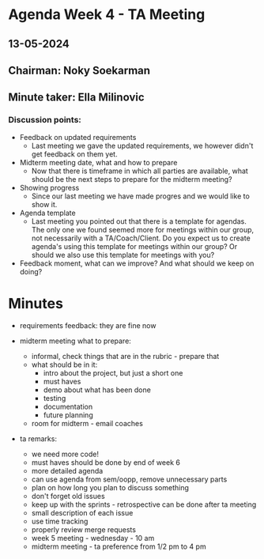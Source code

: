 # Agenda Week 4 - TA Meeting

## 13-05-2024

## Chairman: Noky Soekarman
## Minute taker: Ella Milinovic


### Discussion points:
- Feedback on updated requirements
  - Last meeting we gave the updated requirements, we however didn't get feedback on them yet.
- Midterm meeting date, what and how to prepare
  - Now that there is timeframe in which all parties are available, what should be the next steps to prepare for the midterm meeting? 
- Showing progress
  - Since our last meeting we have made progres and we would like to show it. 
- Agenda template
  - Last meeting you pointed out that there is a template for agendas. The only one we found seemed more for meetings within our group, not necessarily with a TA/Coach/Client. Do you expect us to create agenda's using this template for meetings within our group? Or should we also use this template for meetings with you?
- Feedback moment, what can we improve? And what should we keep on doing?


# Minutes

- requirements feedback: they are fine now
- midterm meeting what to prepare:
  - informal, check things that are in the rubric - prepare that
  - what should be in it:
    - intro about the project, but just a short one
    - must haves 
    - demo about what has been done
    - testing 
    - documentation
    - future planning
  - room for midterm - email coaches


- ta remarks:
  - we need more code!
  - must haves should be done by end of week 6 
  - more detailed agenda
  - can use agenda from sem/oopp, remove unnecessary parts
  - plan on how long you plan to discuss something
  - don't forget old issues
  - keep up with the sprints - retrospective can be done after ta meeting
  - small description of each issue
  - use time tracking
  - properly review merge requests
  - week 5 meeting - wednesday - 10 am
  - midterm meeting - ta preference from 1/2 pm to 4 pm
